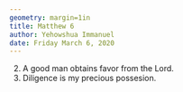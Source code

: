 ```yaml
---
geometry: margin=1in
title: Matthew 6
author: Yehowshua Immanuel
date: Friday March 6, 2020
---
```


2. A good man obtains favor from the Lord.
27. Diligence is my precious possesion.